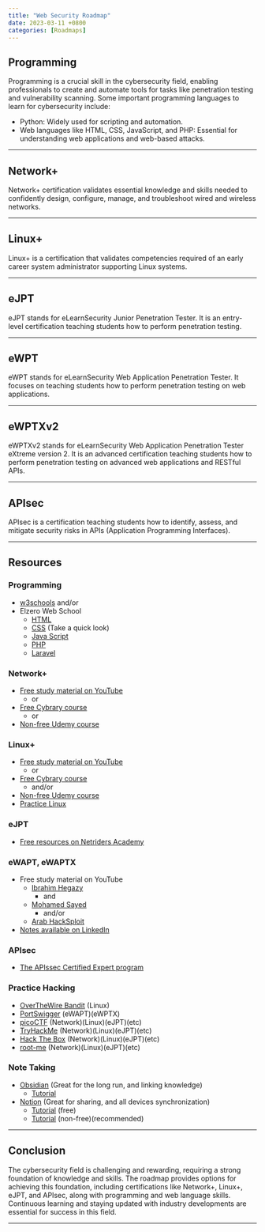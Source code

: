 ```yaml
---
title: "Web Security Roadmap"
date: 2023-03-11 +0800
categories: [Roadmaps]
---
```

## Programming

Programming is a crucial skill in the cybersecurity field, enabling professionals to create and automate tools for tasks like penetration testing and vulnerability scanning. Some important programming languages to learn for cybersecurity include:
- Python: Widely used for scripting and automation.
- Web languages like HTML, CSS, JavaScript, and PHP: Essential for understanding web applications and web-based attacks.

---

## Network+

Network+ certification validates essential knowledge and skills needed to confidently design, configure, manage, and troubleshoot wired and wireless networks.

---

## Linux+

Linux+ is a certification that validates competencies required of an early career system administrator supporting Linux systems.

---

## eJPT

eJPT stands for eLearnSecurity Junior Penetration Tester. It is an entry-level certification teaching students how to perform penetration testing.

---

## eWPT

eWPT stands for eLearnSecurity Web Application Penetration Tester. It focuses on teaching students how to perform penetration testing on web applications.

---

## eWPTXv2

eWPTXv2 stands for eLearnSecurity Web Application Penetration Tester eXtreme version 2. It is an advanced certification teaching students how to perform penetration testing on advanced web applications and RESTful APIs.

---

## APIsec

APIsec is a certification teaching students how to identify, assess, and mitigate security risks in APIs (Application Programming Interfaces).

---

## Resources

### Programming
- [w3schools](https://www.w3schools.com/)
    and/or
- Elzero Web School
  - [HTML](https://www.youtube.com/playlist?list=PLDoPjvoNmBAw_t_XWUFbBX-c9MafPk9ji)
  - [CSS](https://www.youtube.com/watch?v=wRNinF7YQqQ) (Take a quick look)
  - [Java Script](https://www.youtube.com/playlist?list=PLDoPjvoNmBAx3kiplQR_oeDqLDBUDYwVv)
  - [PHP](https://www.youtube.com/playlist?list=PLDoPjvoNmBAy41u35AqJUrI-H83DObUDq)
  - [Laravel](https://www.youtube.com/watch?v=Q4z6U23cTVc)

### Network+
- [Free study material on YouTube](https://www.youtube.com/playlist?list=PLG49S3nxzAnlCJiCrOYuRYb6cne864a7G)
  - or
- [Free Cybrary course](https://app.cybrary.it/browse/course/comptia-network-plus)
  - or
- [Non-free Udemy course](https://www.udemy.com/course/comptia-network-cert-n10-007-the-total-course)

### Linux+
- [Free study material on YouTube](https://www.youtube.com/playlist?list=PLAZ__zcDB1IaNaVNOckNpgEpjghSHr8Gg)
   - or
- [Free Cybrary course](https://app.cybrary.it/browse/course/comptia-linux-plus)
  - and/or
- [Non-free Udemy course](https://www.udemy.com/course/complete-linux-training-course-to-get-your-dream-it-job/)
- [Practice Linux](#practice-hacking)

### eJPT
- [Free resources on Netriders Academy](https://netriders.academy/courses/penetration-testing-student/)

### eWAPT, eWAPTX
- Free study material on YouTube
  - [Ibrahim Hegazy](https://www.youtube.com/playlist?list=PLv7cogHXoVhXvHPzIl1dWtBiYUAL8baHj)
    - and
  - [Mohamed Sayed](https://www.youtube.com/playlist?list=PLsB1gqjeUAh_99a9LbVbxg-nBV79o0kW3)
    - and/or
  - [Arab HackSploit](https://www.youtube.com/watch?v=j05Epr7N4f8&list=PLTSGZiCtCBfMMLkmaN7tGEhbc0QbOEtEA)
- [Notes available on LinkedIn](https://www.linkedin.com/posts/joas-antonio-dos-santos_elearnsecurity-junior-penetration-testing-activity-7026519525810483200-1vhr?utm_source=share&utm_medium=member_desktop)

### APIsec
- [The APIssec Certified Expert program](https://university.apisec.ai/apisec-certified-expert)

### Practice Hacking
- [OverTheWire Bandit](https://overthewire.org/wargames/bandit/) (Linux)
- [PortSwigger](https://portswigger.net/) (eWAPT)(eWPTX)
- [picoCTF](https://picoctf.org/) (Network)(Linux)(eJPT)(etc)
- [TryHackMe](https://tryhackme.com/) (Network)(Linux)(eJPT)(etc)
- [Hack The Box](https://www.hackthebox.com/) (Network)(Linux)(eJPT)(etc)
- [root-me](https://www.root-me.org/) (Network)(Linux)(eJPT)(etc)

### Note Taking
- [Obsidian](https://obsidian.md/) (Great for the long run, and linking knowledge)
  - [Tutorial](https://www.youtube.com/watch?v=WqKluXIra70)
- [Notion](https://www.notion.so/) (Great for sharing, and all devices synchronization)
  - [Tutorial](https://www.youtube.com/watch?v=ySPHs0CgQDo) (free)
  - [Tutorial](https://droosonline.com/%d8%ae%d8%b5%d9%85-%d9%83%d9%88%d8%b1%d8%b3-%d9%86%d9%88%d8%b4%d9%86/) (non-free)(recommended)

---

## Conclusion

The cybersecurity field is challenging and rewarding, requiring a strong foundation of knowledge and skills. The roadmap provides options for achieving this foundation, including certifications like Network+, Linux+, eJPT, and APIsec, along with programming and web language skills. Continuous learning and staying updated with industry developments are essential for success in this field.

---
